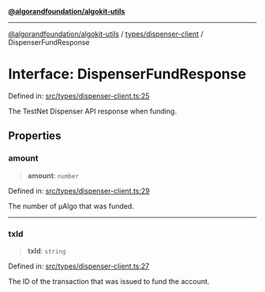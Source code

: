 [**@algorandfoundation/algokit-utils**](../../../README.md)

***

[@algorandfoundation/algokit-utils](../../../README.md) / [types/dispenser-client](../README.md) / DispenserFundResponse

# Interface: DispenserFundResponse

Defined in: [src/types/dispenser-client.ts:25](https://github.com/algorandfoundation/algokit-utils-ts/blob/main/src/types/dispenser-client.ts#L25)

The TestNet Dispenser API response when funding.

## Properties

### amount

> **amount**: `number`

Defined in: [src/types/dispenser-client.ts:29](https://github.com/algorandfoundation/algokit-utils-ts/blob/main/src/types/dispenser-client.ts#L29)

The number of µAlgo that was funded.

***

### txId

> **txId**: `string`

Defined in: [src/types/dispenser-client.ts:27](https://github.com/algorandfoundation/algokit-utils-ts/blob/main/src/types/dispenser-client.ts#L27)

The ID of the transaction that was issued to fund the account.
